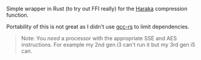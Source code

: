 Simple wrapper in Rust (to try out FFI really) for the [Haraka](https://github.com/kste/haraka) compression function.

Portability of this is not great as I didn't use [gcc-rs](https://github.com/alexcrichton/gcc-rs) to limit dependencies.

> Note: You _need_ a processor with the appropriate SSE and AES instructions. For example my 2nd gen i3 can't run it but my 3rd gen i5 can.
